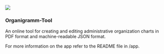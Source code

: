 ![](https://img.shields.io/badge/Build%20with%20%E2%9D%A4%EF%B8%8F-at%20Technologiesitftung%20Berlin-blue)

### Organigramm-Tool

An online tool for creating and editing administrative organization charts in PDF format and machine-readable JSON format.

For more information on the app refer to the README file in /app.

